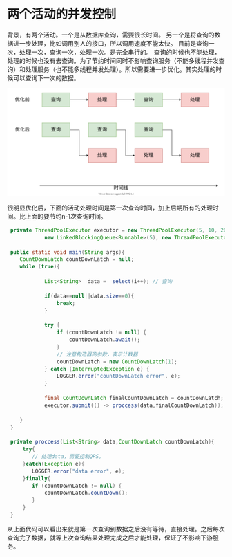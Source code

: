 两个活动的并发控制
===
背景，有两个活动。一个是从数据库查询，需要很长时间。
另一个是将查询的数据进一步处理，比如调用别人的接口，所以调用速度不能太快。
目前是查询一次，处理一次，查询一次，处理一次。是完全串行的。
查询的时候也不能处理，处理的时候也没有去查询。为了节约时间同时不影响查询服务（不能多线程并发查询）和处理服务（也不能多线程并发处理）。所以需要进一步优化。其实处理的时候可以查询下一次的数据。

![](并发优化.svg)

很明显优化后，下面的活动处理时间是第一次查询时间，加上后期所有的处理时间。比上面的要节约n-1次查询时间。

```java
 private ThreadPoolExecutor executor = new ThreadPoolExecutor(5, 10, 200, TimeUnit.MILLISECONDS,
            new LinkedBlockingQueue<Runnable>(5), new ThreadPoolExecutor.CallerRunsPolicy());

 public static void main(String args){
    CountDownLatch countDownLatch = null;
    while (true){

            List<String>  data =  select(i++); // 查询

            if(data==null||data.size==0){
                break;
            }

            try {
                if (countDownLatch != null) {
                    countDownLatch.await();
                }
                // 注意构造器的参数，表示计数器
                countDownLatch = new CountDownLatch(1);
            } catch (InterruptedException e) {
                LOGGER.error("countDownLatch error", e);
            }

            final CountDownLatch finalCountDownLatch = countDownLatch;
            executor.submit(() -> proccess(data,finalCountDownLatch));

    }
 }

 private proccess(List<String> data,CountDownLatch countDownLatch){
     try{
        // 处理data，需要控制QPS。 
     }catch(Exception e){
        LOGGER.error("data error", e);
     }finally{
        if (countDownLatch != null) {
            countDownLatch.countDown();
        }
     }
 }

```

从上面代码可以看出来就是第一次查询到数据之后没有等待，直接处理。之后每次查询完了数据，就等上次查询结果处理完成之后才能处理，保证了不影响下游服务。